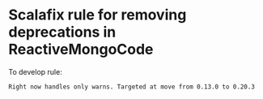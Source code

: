 # Scalafix rule for removing deprecations in ReactiveMongoCode

To develop rule:
```
Right now handles only warns. Targeted at move from 0.13.0 to 0.20.3
```
